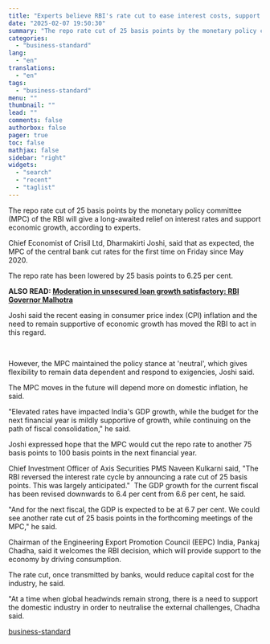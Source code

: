 ```yaml
---
title: "Experts believe RBI's rate cut to ease interest costs, support growth"
date: "2025-02-07 19:50:30"
summary: "The repo rate cut of 25 basis points by the monetary policy committee (MPC) of the RBI will give a long-awaited relief on interest rates and support economic growth, according to experts. Chief Economist of Crisil Ltd, Dharmakirti Joshi, said that as expected, the MPC of the central bank cut..."
categories:
  - "business-standard"
lang:
  - "en"
translations:
  - "en"
tags:
  - "business-standard"
menu: ""
thumbnail: ""
lead: ""
comments: false
authorbox: false
pager: true
toc: false
mathjax: false
sidebar: "right"
widgets:
  - "search"
  - "recent"
  - "taglist"
---
```


The repo rate cut of 25 basis points by the monetary policy committee (MPC) of the RBI will give a long-awaited relief on interest rates and support economic growth, according to experts.

Chief Economist of Crisil Ltd, Dharmakirti Joshi, said that as expected, the MPC of the central bank cut rates for the first time on Friday since May 2020.

The repo rate has been lowered by 25 basis points to 6.25 per cent.

**ALSO READ: [Moderation in unsecured loan growth satisfactory: RBI Governor Malhotra](/finance/news/moderation-in-unsecured-loan-growth-satisfactory-rbi-governor-malhotra-125020701256_1.html)**

Joshi said the recent easing in consumer price index (CPI) inflation and the need to remain supportive of economic growth has moved the RBI to act in this regard.

 

However, the MPC maintained the policy stance at 'neutral', which gives flexibility to remain data dependent and respond to exigencies, Joshi said.

The MPC moves in the future will depend more on domestic inflation, he said.

"Elevated rates have impacted India's GDP growth, while the budget for the next financial year is mildly supportive of growth, while continuing on the path of fiscal consolidation," he said.

Joshi expressed hope that the MPC would cut the repo rate to another 75 basis points to 100 basis points in the next financial year.

Chief Investment Officer of Axis Securities PMS Naveen Kulkarni said, "The RBI reversed the interest rate cycle by announcing a rate cut of 25 basis points. This was largely anticipated." 
The GDP growth for the current fiscal has been revised downwards to 6.4 per cent from 6.6 per cent, he said.

"And for the next fiscal, the GDP is expected to be at 6.7 per cent. We could see another rate cut of 25 basis points in the forthcoming meetings of the MPC," he said.

Chairman of the Engineering Export Promotion Council (EEPC) India, Pankaj Chadha, said it welcomes the RBI decision, which will provide support to the economy by driving consumption.

The rate cut, once transmitted by banks, would reduce capital cost for the industry, he said.

"At a time when global headwinds remain strong, there is a need to support the domestic industry in order to neutralise the external challenges, Chadha said.

[business-standard](https://www.business-standard.com/finance/news/experts-believe-rbi-s-rate-cut-to-ease-interest-costs-support-growth-125020701246_1.html)
